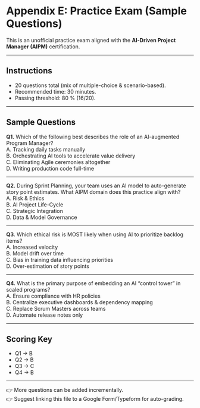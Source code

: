 # Appendix E: Practice Exam (Sample Questions)

This is an unofficial practice exam aligned with the **AI-Driven Project Manager (AIPM)** certification.

---

## Instructions
- 20 questions total (mix of multiple-choice & scenario-based).
- Recommended time: 30 minutes.
- Passing threshold: 80 % (16/20).

---

## Sample Questions

**Q1.** Which of the following best describes the role of an AI-augmented Program Manager?  
A. Tracking daily tasks manually  
B. Orchestrating AI tools to accelerate value delivery  
C. Eliminating Agile ceremonies altogether  
D. Writing production code full-time  

---

**Q2.** During Sprint Planning, your team uses an AI model to auto-generate story point estimates. What AIPM domain does this practice align with?  
A. Risk & Ethics  
B. AI Project Life-Cycle  
C. Strategic Integration  
D. Data & Model Governance  

---

**Q3.** Which ethical risk is MOST likely when using AI to prioritize backlog items?  
A. Increased velocity  
B. Model drift over time  
C. Bias in training data influencing priorities  
D. Over-estimation of story points  

---

**Q4.** What is the primary purpose of embedding an AI “control tower” in scaled programs?  
A. Ensure compliance with HR policies  
B. Centralize executive dashboards & dependency mapping  
C. Replace Scrum Masters across teams  
D. Automate release notes only  

---

## Scoring Key
- Q1 → B  
- Q2 → B  
- Q3 → C  
- Q4 → B  

---
👉 More questions can be added incrementally.  
👉 Suggest linking this file to a Google Form/Typeform for auto-grading.
